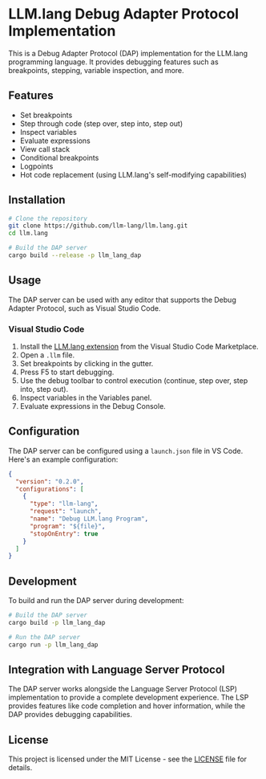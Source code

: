 # LLM.lang Debug Adapter Protocol Implementation

This is a Debug Adapter Protocol (DAP) implementation for the LLM.lang programming language. It provides debugging features such as breakpoints, stepping, variable inspection, and more.

## Features

- Set breakpoints
- Step through code (step over, step into, step out)
- Inspect variables
- Evaluate expressions
- View call stack
- Conditional breakpoints
- Logpoints
- Hot code replacement (using LLM.lang's self-modifying capabilities)

## Installation

```bash
# Clone the repository
git clone https://github.com/llm-lang/llm.lang.git
cd llm.lang

# Build the DAP server
cargo build --release -p llm_lang_dap
```

## Usage

The DAP server can be used with any editor that supports the Debug Adapter Protocol, such as Visual Studio Code.

### Visual Studio Code

1. Install the [LLM.lang extension](https://marketplace.visualstudio.com/items?itemName=llm-lang.llm-lang) from the Visual Studio Code Marketplace.
2. Open a `.llm` file.
3. Set breakpoints by clicking in the gutter.
4. Press F5 to start debugging.
5. Use the debug toolbar to control execution (continue, step over, step into, step out).
6. Inspect variables in the Variables panel.
7. Evaluate expressions in the Debug Console.

## Configuration

The DAP server can be configured using a `launch.json` file in VS Code. Here's an example configuration:

```json
{
  "version": "0.2.0",
  "configurations": [
    {
      "type": "llm-lang",
      "request": "launch",
      "name": "Debug LLM.lang Program",
      "program": "${file}",
      "stopOnEntry": true
    }
  ]
}
```

## Development

To build and run the DAP server during development:

```bash
# Build the DAP server
cargo build -p llm_lang_dap

# Run the DAP server
cargo run -p llm_lang_dap
```

## Integration with Language Server Protocol

The DAP server works alongside the Language Server Protocol (LSP) implementation to provide a complete development experience. The LSP provides features like code completion and hover information, while the DAP provides debugging capabilities.

## License

This project is licensed under the MIT License - see the [LICENSE](../../LICENSE) file for details.
